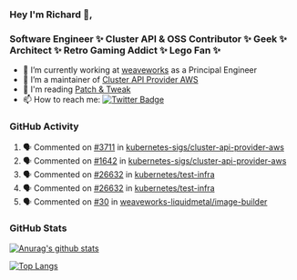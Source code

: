 ### Hey I'm Richard 👋, 

<h3 align="left">Software Engineer ✨ Cluster API & OSS Contributor ✨ Geek ✨ Architect ✨ Retro Gaming Addict ✨ Lego Fan ✨</h3>

- 🔭 I’m currently working at [weaveworks](https://github.com/weaveworks) as a Principal Engineer
- 👯 I’m a maintainer of [Cluster API Provider AWS](https://github.com/kubernetes-sigs/cluster-api-provider-aws)
- 💬 I'm reading [Patch & Tweak](https://bjooks.com/products/patch-tweak-exploring-modular-synthesis)
- 📫 How to reach me: [![Twitter Badge](https://img.shields.io/badge/-@fruit_case-00acee?style=flat&logo=Twitter&logoColor=white)](https://twitter.com/intent/follow?screen_name=fruit_case "Follow on Twitter")

### GitHub Activity 

<!--START_SECTION:activity-->
1. 🗣 Commented on [#3711](https://github.com/kubernetes-sigs/cluster-api-provider-aws/issues/3711) in [kubernetes-sigs/cluster-api-provider-aws](https://github.com/kubernetes-sigs/cluster-api-provider-aws)
2. 🗣 Commented on [#1642](https://github.com/kubernetes-sigs/cluster-api-provider-aws/issues/1642) in [kubernetes-sigs/cluster-api-provider-aws](https://github.com/kubernetes-sigs/cluster-api-provider-aws)
3. 🗣 Commented on [#26632](https://github.com/kubernetes/test-infra/issues/26632) in [kubernetes/test-infra](https://github.com/kubernetes/test-infra)
4. 🗣 Commented on [#26632](https://github.com/kubernetes/test-infra/issues/26632) in [kubernetes/test-infra](https://github.com/kubernetes/test-infra)
5. 🗣 Commented on [#30](https://github.com/weaveworks-liquidmetal/image-builder/issues/30) in [weaveworks-liquidmetal/image-builder](https://github.com/weaveworks-liquidmetal/image-builder)
<!--END_SECTION:activity-->

### GitHub Stats

[![Anurag's github stats](https://github-readme-stats.vercel.app/api?username=richardcase&count_private=true&show_icons=true)](https://github.com/anuraghazra/github-readme-stats)

[![Top Langs](https://github-readme-stats.vercel.app/api/top-langs/?username=richardcase&hide=html&layout=compact)](https://github.com/anuraghazra/github-readme-stats)
